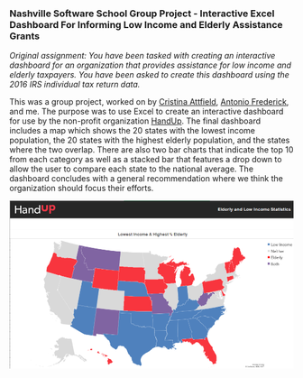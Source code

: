 ### Nashville Software School Group Project - Interactive Excel Dashboard For Informing Low Income and Elderly Assistance Grants

*Original assignment: You have been tasked with creating an interactive dashboard for an organization that provides assistance for low income and elderly taxpayers. You have been asked to create this dashboard using the 2016 IRS individual tax return data.*

This was a group project, worked on by [Cristina Attfield](https://github.com/cattfield), [Antonio Frederick](https://github.com/430modena), and me. The purpose was to use Excel to create an interactive dashboard for use by the non-profit organization [HandUp](https://handup.org/). The final dashboard includes a map which shows the 20 states with the lowest income population, the 20 states with the highest elderly population, and the states where the two overlap. There are also two bar charts that indicate the top 10 from each category as well as a stacked bar that features a drop down to allow the user to compare each state to the national average. The dashboard concludes with a general recommendation where we think the organization should focus their efforts.

![Map of Elderly and Low Income](assets/Map.png)
